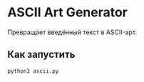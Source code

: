 # ASCII Art Generator

Превращает введённый текст в ASCII-арт.

## Как запустить

```bash
python3 ascii.py
```